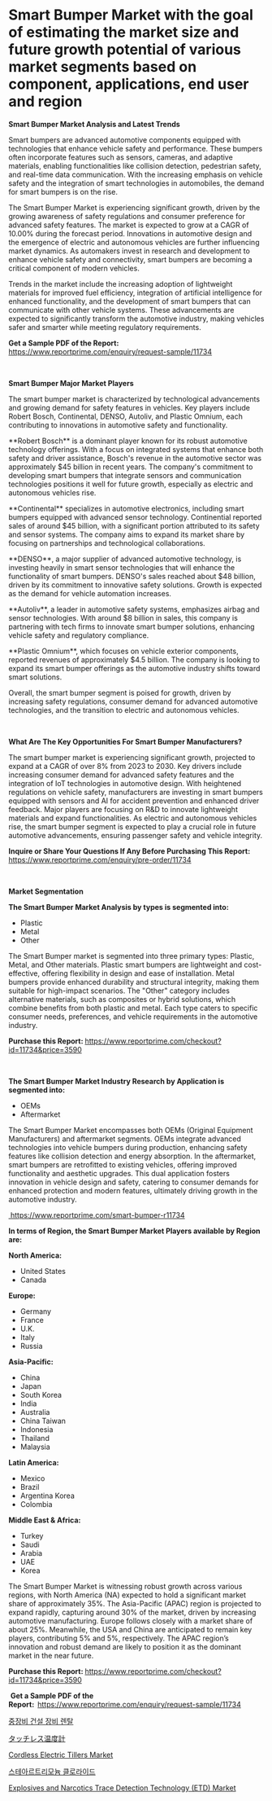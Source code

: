 <p><h1>Smart Bumper Market with the goal of estimating the market size and future growth potential of various market segments based on component, applications, end user and region</h1></p><p><strong>Smart Bumper Market Analysis and Latest Trends</strong></p>
<p><p>Smart bumpers are advanced automotive components equipped with technologies that enhance vehicle safety and performance. These bumpers often incorporate features such as sensors, cameras, and adaptive materials, enabling functionalities like collision detection, pedestrian safety, and real-time data communication. With the increasing emphasis on vehicle safety and the integration of smart technologies in automobiles, the demand for smart bumpers is on the rise.</p><p>The Smart Bumper Market is experiencing significant growth, driven by the growing awareness of safety regulations and consumer preference for advanced safety features. The market is expected to grow at a CAGR of 10.00% during the forecast period. Innovations in automotive design and the emergence of electric and autonomous vehicles are further influencing market dynamics. As automakers invest in research and development to enhance vehicle safety and connectivity, smart bumpers are becoming a critical component of modern vehicles.</p><p>Trends in the market include the increasing adoption of lightweight materials for improved fuel efficiency, integration of artificial intelligence for enhanced functionality, and the development of smart bumpers that can communicate with other vehicle systems. These advancements are expected to significantly transform the automotive industry, making vehicles safer and smarter while meeting regulatory requirements.</p></p>
<p><strong>Get a Sample PDF of the Report:&nbsp;</strong> <a href="https://www.reportprime.com/enquiry/request-sample/11734">https://www.reportprime.com/enquiry/request-sample/11734</a></p>
<p>&nbsp;</p>
<p><strong>Smart Bumper Major Market Players</strong></p>
<p><p>The smart bumper market is characterized by technological advancements and growing demand for safety features in vehicles. Key players include Robert Bosch, Continental, DENSO, Autoliv, and Plastic Omnium, each contributing to innovations in automotive safety and functionality.</p><p>**Robert Bosch** is a dominant player known for its robust automotive technology offerings. With a focus on integrated systems that enhance both safety and driver assistance, Bosch's revenue in the automotive sector was approximately $45 billion in recent years. The company's commitment to developing smart bumpers that integrate sensors and communication technologies positions it well for future growth, especially as electric and autonomous vehicles rise.</p><p>**Continental** specializes in automotive electronics, including smart bumpers equipped with advanced sensor technology. Continential reported sales of around $45 billion, with a significant portion attributed to its safety and sensor systems. The company aims to expand its market share by focusing on partnerships and technological collaborations.</p><p>**DENSO**, a major supplier of advanced automotive technology, is investing heavily in smart sensor technologies that will enhance the functionality of smart bumpers. DENSO's sales reached about $48 billion, driven by its commitment to innovative safety solutions. Growth is expected as the demand for vehicle automation increases.</p><p>**Autoliv**, a leader in automotive safety systems, emphasizes airbag and sensor technologies. With around $8 billion in sales, this company is partnering with tech firms to innovate smart bumper solutions, enhancing vehicle safety and regulatory compliance.</p><p>**Plastic Omnium**, which focuses on vehicle exterior components, reported revenues of approximately $4.5 billion. The company is looking to expand its smart bumper offerings as the automotive industry shifts toward smart solutions.</p><p>Overall, the smart bumper segment is poised for growth, driven by increasing safety regulations, consumer demand for advanced automotive technologies, and the transition to electric and autonomous vehicles.</p></p>
<p>&nbsp;</p>
<p><strong>What Are The Key Opportunities For Smart Bumper Manufacturers?</strong></p>
<p><p>The smart bumper market is experiencing significant growth, projected to expand at a CAGR of over 8% from 2023 to 2030. Key drivers include increasing consumer demand for advanced safety features and the integration of IoT technologies in automotive design. With heightened regulations on vehicle safety, manufacturers are investing in smart bumpers equipped with sensors and AI for accident prevention and enhanced driver feedback. Major players are focusing on R&D to innovate lightweight materials and expand functionalities. As electric and autonomous vehicles rise, the smart bumper segment is expected to play a crucial role in future automotive advancements, ensuring passenger safety and vehicle integrity.</p></p>
<p><strong>Inquire or Share Your Questions If Any Before Purchasing This Report:</strong> <a href="https://www.reportprime.com/enquiry/pre-order/11734">https://www.reportprime.com/enquiry/pre-order/11734</a></p>
<p>&nbsp;</p>
<p><strong>Market Segmentation</strong></p>
<p><strong>The Smart Bumper Market Analysis by types is segmented into:</strong></p>
<p><ul><li>Plastic</li><li>Metal</li><li>Other</li></ul></p>
<p><p>The Smart Bumper market is segmented into three primary types: Plastic, Metal, and Other materials. Plastic smart bumpers are lightweight and cost-effective, offering flexibility in design and ease of installation. Metal bumpers provide enhanced durability and structural integrity, making them suitable for high-impact scenarios. The "Other" category includes alternative materials, such as composites or hybrid solutions, which combine benefits from both plastic and metal. Each type caters to specific consumer needs, preferences, and vehicle requirements in the automotive industry.</p></p>
<p><strong>Purchase this Report:&nbsp;</strong><a href="https://www.reportprime.com/checkout?id=11734&price=3590">https://www.reportprime.com/checkout?id=11734&price=3590</a></p>
<p>&nbsp;</p>
<p><strong>The Smart Bumper Market Industry Research by Application is segmented into:</strong></p>
<p><ul><li>OEMs</li><li>Aftermarket</li></ul></p>
<p><p>The Smart Bumper Market encompasses both OEMs (Original Equipment Manufacturers) and aftermarket segments. OEMs integrate advanced technologies into vehicle bumpers during production, enhancing safety features like collision detection and energy absorption. In the aftermarket, smart bumpers are retrofitted to existing vehicles, offering improved functionality and aesthetic upgrades. This dual application fosters innovation in vehicle design and safety, catering to consumer demands for enhanced protection and modern features, ultimately driving growth in the automotive industry.</p></p>
<p><a href="https://www.reportprime.com/smart-bumper-r11734">&nbsp;https://www.reportprime.com/smart-bumper-r11734</a></p>
<p><strong>In terms of Region, the Smart Bumper Market Players available by Region are:</strong></p>
<p>
    <p> <strong> North America: </strong>
        <ul>
            <li>United States</li>
            <li>Canada</li>
        </ul>
        </p> 
    <p> <strong> Europe: </strong>
        <ul>
            <li>Germany</li>
            <li>France</li>
            <li>U.K.</li>
            <li>Italy</li>
            <li>Russia</li>
        </ul>
        </p> 
    <p> <strong> Asia-Pacific: </strong>
        <ul>
            <li>China</li>
            <li>Japan</li>
            <li>South Korea</li>
            <li>India</li>
            <li>Australia</li>
            <li>China Taiwan</li>
            <li>Indonesia</li>
            <li>Thailand</li>
            <li>Malaysia</li>
        </ul>
        </p> 
    <p> <strong> Latin America: </strong>
        <ul>
            <li>Mexico</li>
            <li>Brazil</li>
            <li>Argentina Korea</li>
            <li>Colombia</li>
        </ul>
        </p> 
    <p> <strong> Middle East & Africa: </strong>
        <ul>
            <li>Turkey</li>
            <li>Saudi</li>
            <li>Arabia</li>
            <li>UAE</li>
            <li>Korea</li>
        </ul>
    </p>
    </p>
<p><p>The Smart Bumper Market is witnessing robust growth across various regions, with North America (NA) expected to hold a significant market share of approximately 35%. The Asia-Pacific (APAC) region is projected to expand rapidly, capturing around 30% of the market, driven by increasing automotive manufacturing. Europe follows closely with a market share of about 25%. Meanwhile, the USA and China are anticipated to remain key players, contributing 5% and 5%, respectively. The APAC region’s innovation and robust demand are likely to position it as the dominant market in the near future.</p></p>
<p><strong>Purchase this Report: </strong><a href="https://www.reportprime.com/checkout?id=11734&price=3590">https://www.reportprime.com/checkout?id=11734&price=3590</a></p>
<p>&nbsp;<strong>Get a Sample PDF of the Report:&nbsp;&nbsp;</strong><a href="https://www.reportprime.com/enquiry/request-sample/11734">https://www.reportprime.com/enquiry/request-sample/11734</a></p>
<p><strong></strong></p>
<p><p><a href="https://medium.com/@aishahocikgt/%EC%A4%91%EC%9E%A5%EB%B9%84-%EC%9E%84%EB%8C%80-%EC%8B%9C%EC%9E%A5-%EB%8F%99%ED%96%A5-%EC%A4%91%EC%9E%A5%EB%B9%84-%EC%9E%84%EB%8C%80-%EC%8B%9C%EC%9E%A5-%ED%86%B5%EC%B0%B0%EB%A0%A5-%EB%B0%8F-%EC%98%88%EC%B8%A1-%EB%B6%84%EC%84%9D-2024-2031-%EC%97%90-%EB%8C%80%ED%95%9C-%EC%A7%91%EC%A4%91-7f4a22636a3b">중장비 건설 장비 렌탈</a></p><p><a href="https://medium.com/@erickbotsfortrd46766/%E3%82%BF%E3%83%83%E3%83%81%E3%83%AC%E3%82%B9%E6%B8%A9%E5%BA%A6%E8%A8%88%E5%B8%82%E5%A0%B4%E3%81%AE%E5%8B%95%E5%90%91%E3%81%A8%E6%88%90%E9%95%B7%E8%A6%81%E5%9B%A0%E3%81%AE%E5%88%86%E6%9E%90-%E3%81%8A%E3%82%88%E3%81%B32024%E5%B9%B4%E3%81%8B%E3%82%892031%E5%B9%B4%E3%81%BE%E3%81%A7%E3%81%AE%E4%BA%88%E6%B8%AC-c89cf669e14d">タッチレス温度計</a></p><p><a href="https://medium.com/@kirstencharriso/global-cordless-electric-tillers-market-trends-insights-into-growth-opportunities-and-challenges-ac1ee4ad2afc">Cordless Electric Tillers Market</a></p><p><a href="https://medium.com/@aishahocikgt/%EA%B8%80%EB%A1%9C%EB%B2%8C-%EC%8A%A4%ED%85%8C%EC%95%84%ED%8A%B8%EB%A6%AC%EB%AA%A8%EB%8A%84-%EC%97%BC%ED%99%94%EB%AC%BC-%EC%8B%9C%EC%9E%A5-%ED%8A%B8%EB%A0%8C%EB%93%9C-%EB%B6%84%EC%84%9D-%EB%B0%8F-%ED%96%A5%ED%9B%84-%EC%84%B1%EC%9E%A5-%EC%A0%84%EB%A7%9D-2024-2031-62a8e4602840">스테아르트리모늄 클로라이드</a></p><p><a href="https://issuu.com/reportprime-2/docs/explosives-and-narcotics-trace-dete_280144b0f66e03">Explosives and Narcotics Trace Detection Technology (ETD) Market</a></p></p>